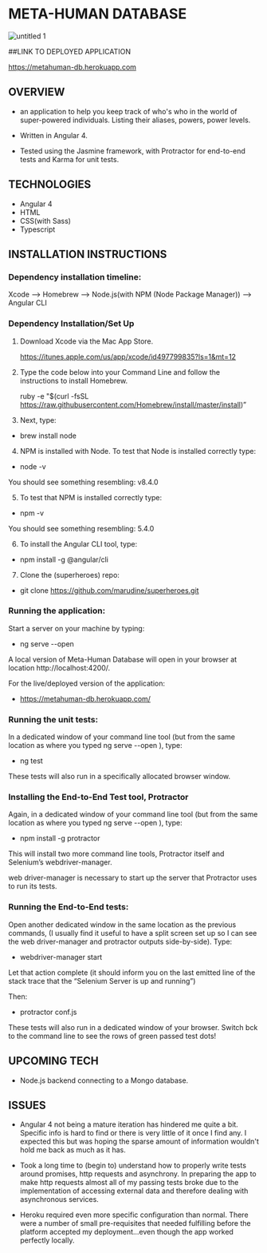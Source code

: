 # META-HUMAN DATABASE

![untitled 1](https://user-images.githubusercontent.com/24227633/30761182-3ef1c128-9fd5-11e7-90e2-fcf59f3c192b.gif)


##LINK TO DEPLOYED APPLICATION

  https://metahuman-db.herokuapp.com


## OVERVIEW

- an application to help you keep track of who's who in the world of super-powered individuals. Listing their aliases, powers, power levels.

- Written in Angular 4.

- Tested using the Jasmine framework, with Protractor for end-to-end tests and Karma for unit tests.

## TECHNOLOGIES

- Angular 4
- HTML
- CSS(with Sass)
- Typescript


## INSTALLATION INSTRUCTIONS

### Dependency installation timeline:

  Xcode —> Homebrew —> Node.js(with NPM (Node Package Manager)) —> Angular CLI


### Dependency Installation/Set Up

1. Download Xcode via the Mac App Store.

    https://itunes.apple.com/us/app/xcode/id497799835?ls=1&mt=12

2. Type the code below into your Command Line and follow the instructions to install Homebrew.

    ruby -e "$(curl -fsSL https://raw.githubusercontent.com/Homebrew/install/master/install)”

3. Next, type:

  - brew install node

4. NPM is installed with Node. To test that Node is installed correctly type:

  - node -v

  You should see something resembling: v8.4.0

5. To test that NPM is installed correctly type:

  - npm -v

  You should see something resembling: 5.4.0

6. To install the Angular CLI tool, type:

  - npm install -g @angular/cli

7. Clone the (superheroes) repo:

  - git clone https://github.com/marudine/superheroes.git

### Running the application:

  Start a server on your machine by typing:

  - ng serve --open

  A local version of Meta-Human Database will open in your browser at location http://localhost:4200/.

  For the live/deployed version of the application:

  - https://metahuman-db.herokuapp.com/


### Running the unit tests:

  In a dedicated window of your command line tool (but from the same location as where you typed ng serve --open ), type:

  - ng test

  These tests will also run in a specifically allocated browser window.


### Installing the End-to-End Test tool, Protractor

  Again, in a dedicated window of your command line tool (but from the same location as where you typed ng serve --open ), type:

  - npm install -g protractor

  This will install two more command line tools, Protractor itself and Selenium’s webdriver-manager.

  web driver-manager is necessary to start up the server that Protractor uses to run its tests.

### Running the End-to-End tests:

  Open another dedicated window in the same location as the previous commands, (I usually find it useful to have a split screen set up so I can see the web driver-manager and protractor outputs side-by-side).
  Type:

  - webdriver-manager start

  Let that action complete (it should inform you on the last emitted line of the stack trace that the “Selenium Server is up and running”)

  Then:

  - protractor conf.js

  These tests will also run in a dedicated window of your browser. Switch bck to the command line to see the rows of green passed test dots!



## UPCOMING TECH

  - Node.js backend connecting to a Mongo database.

## ISSUES

  - Angular 4 not being a mature iteration has hindered me quite a bit. Specific info is hard to find or there is very little of it once I find any. I expected this but was hoping the sparse amount of information wouldn't hold me back as much as it has.

  - Took a long time to (begin to) understand how to properly write tests around promises, http requests and asynchrony. In preparing the app to make http requests almost all of my passing tests broke due to the implementation of accessing external data and therefore dealing with asynchronous services.

  - Heroku required even more specific configuration than normal. There were a number of small pre-requisites that needed fulfilling before the platform accepted my deployment...even though the app worked perfectly locally.
